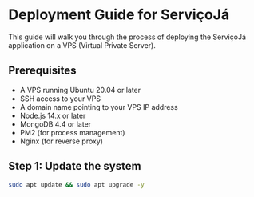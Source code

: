 # Deployment Guide for ServiçoJá

This guide will walk you through the process of deploying the ServiçoJá application on a VPS (Virtual Private Server).

## Prerequisites

- A VPS running Ubuntu 20.04 or later
- SSH access to your VPS
- A domain name pointing to your VPS IP address
- Node.js 14.x or later
- MongoDB 4.4 or later
- PM2 (for process management)
- Nginx (for reverse proxy)

## Step 1: Update the system

```bash
sudo apt update && sudo apt upgrade -y
